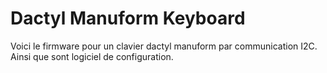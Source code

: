 # Dactyl Manuform Keyboard

Voici le firmware pour un clavier dactyl manuform par communication I2C. Ainsi
que sont logiciel de configuration.

